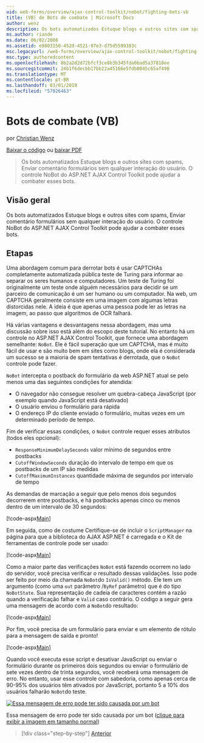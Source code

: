 ```yaml
---
uid: web-forms/overview/ajax-control-toolkit/nobot/fighting-bots-vb
title: (VB) de Bots de combate | Microsoft Docs
author: wenz
description: Os bots automatizados Estuque blogs e outros sites com spams, Enviar comentário formulários sem qualquer interação do usuário. Controle NoBot do ASP.NET AJAX Con...
ms.author: riande
ms.date: 06/02/2008
ms.assetid: e9803150-452d-4521-97e3-d75d5599383c
msc.legacyurl: /web-forms/overview/ajax-control-toolkit/nobot/fighting-bots-vb
msc.type: authoredcontent
ms.openlocfilehash: 8b2a2d2d72bfcf3ce8b3b345fda0bad5a37818ee
ms.sourcegitcommit: 24b1f6decbb17bb22a45166e5fdb0845c65af498
ms.translationtype: MT
ms.contentlocale: pt-BR
ms.lasthandoff: 03/01/2019
ms.locfileid: "57026463"
---
```

<a name="fighting-bots-vb"></a>Bots de combate (VB)
====================
por [Christian Wenz](https://github.com/wenz)

[Baixar o código](http://download.microsoft.com/download/9/3/f/93f8daea-bebd-4821-833b-95205389c7d0/NoBot0.vb.zip) ou [baixar PDF](http://download.microsoft.com/download/b/6/a/b6ae89ee-df69-4c87-9bfb-ad1eb2b23373/nobot0VB.pdf)

> Os bots automatizados Estuque blogs e outros sites com spams, Enviar comentário formulários sem qualquer interação do usuário. O controle NoBot do ASP.NET AJAX Control Toolkit pode ajudar a combater esses bots.


## <a name="overview"></a>Visão geral

Os bots automatizados Estuque blogs e outros sites com spams, Enviar comentário formulários sem qualquer interação do usuário. O controle NoBot do ASP.NET AJAX Control Toolkit pode ajudar a combater esses bots.

## <a name="steps"></a>Etapas

Uma abordagem comum para derrotar bots é usar CAPTCHAs completamente automatizada pública teste de Turing para informar ao separar os seres humanos e computadores. Um teste de Turing foi originalmente um teste onde alguém necessários para decidir se um parceiro de comunicação é um ser humano ou um computador. Na web, um CAPTCHA geralmente consiste em uma imagem com algumas letras distorcidas nele. A ideia é que apenas uma pessoa pode ler as letras na imagem, ao passo que algoritmos de OCR falhará.

Há várias vantagens e desvantagens nessa abordagem, mas uma discussão sobre isso está além do escopo deste tutorial. No entanto há um controle no ASP.NET AJAX Control Toolkit, que fornece uma abordagem semelhante: `NoBot`. Ele é fácil superação que um CAPTCHA, mas é muito fácil de usar e são muito bem em sites como blogs, onde ela é considerada um sucesso se a maioria de spam tentativas é derrotada, que o `NoBot` controle pode fazer.

`NoBot` intercepta o postback do formulário da web ASP.NET atual se pelo menos uma das seguintes condições for atendida:

- O navegador não consegue resolver um quebra-cabeça JavaScript (por exemplo quando JavaScript está desativado)
- O usuário enviou o formulário para rápida
- O endereço IP do cliente enviado o formulário, muitas vezes em um determinado período de tempo.

Fim de verificar essas condições, o `NoBot` controle requer esses atributos (todos eles opcional):

- `ResponseMinimumDelaySeconds` valor mínimo de segundos entre postbacks
- `CutoffWindowSeconds` duração do intervalo de tempo em que os postbacks de um IP são medidas
- `CutoffMaximumInstances` quantidade máxima de segundos por intervalo de tempo

As demandas de marcação a seguir que pelo menos dois segundos decorrerem entre postbacks, e há postbacks apenas cinco ou menos dentro de um intervalo de 30 segundos:

[!code-aspx[Main](fighting-bots-vb/samples/sample1.aspx)]

Em seguida, como de costume Certifique-se de incluir o `ScriptManager` na página para que a biblioteca do AJAX ASP.NET é carregada e o Kit de ferramentas de controle pode ser usado:

[!code-aspx[Main](fighting-bots-vb/samples/sample2.aspx)]

Como a maior parte das verificações `NoBot` está fazendo ocorrem no lado do servidor, você precisa verificar o resultado dessas validações. Isso pode ser feito por meio da chamada `NoBot`do `IsValid()` método. Ele tem um argumento (como uma `out` parâmetro /`ByRef` parâmetro) que é do tipo `NoBotState`. Sua representação de cadeia de caracteres contém a razão quando a verificação falhar e `Valid` caso contrário. O código a seguir gera uma mensagem de acordo com a `NoBot`do resultado:

[!code-aspx[Main](fighting-bots-vb/samples/sample3.aspx)]

Por fim, você precisa de um formulário para enviar e um elemento de rótulo para a mensagem de saída e pronto!

[!code-aspx[Main](fighting-bots-vb/samples/sample4.aspx)]

Quando você executa esse script e desativar JavaScript ou enviar o formulário durante os primeiros dois segundos ou enviar o formulário de sete vezes dentro de trinta segundos, você receberá uma mensagem de erro. No entanto, usar esse controle com sabedoria, como apenas cerca de 90-95% dos usuários têm ativados por JavaScript, portanto 5 a 10% dos usuários falharão `NoBot`do teste.


[![Essa mensagem de erro pode ter sido causada por um bot](fighting-bots-vb/_static/image2.png)](fighting-bots-vb/_static/image1.png)

Essa mensagem de erro pode ter sido causada por um bot ([clique para exibir a imagem em tamanho normal](fighting-bots-vb/_static/image3.png))

> [!div class="step-by-step"]
> [Anterior](fighting-bots-cs.md)
